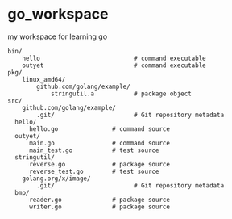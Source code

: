 # go_workspace
my workspace for learning go


    bin/
        hello                          # command executable
        outyet                         # command executable
    pkg/
        linux_amd64/
            github.com/golang/example/
                stringutil.a           # package object
    src/
        github.com/golang/example/
            .git/                      # Git repository metadata
      hello/
          hello.go               # command source
      outyet/
          main.go                # command source
          main_test.go           # test source
      stringutil/
          reverse.go             # package source
          reverse_test.go        # test source
        golang.org/x/image/
            .git/                      # Git repository metadata
      bmp/
          reader.go              # package source
          writer.go              # package source
